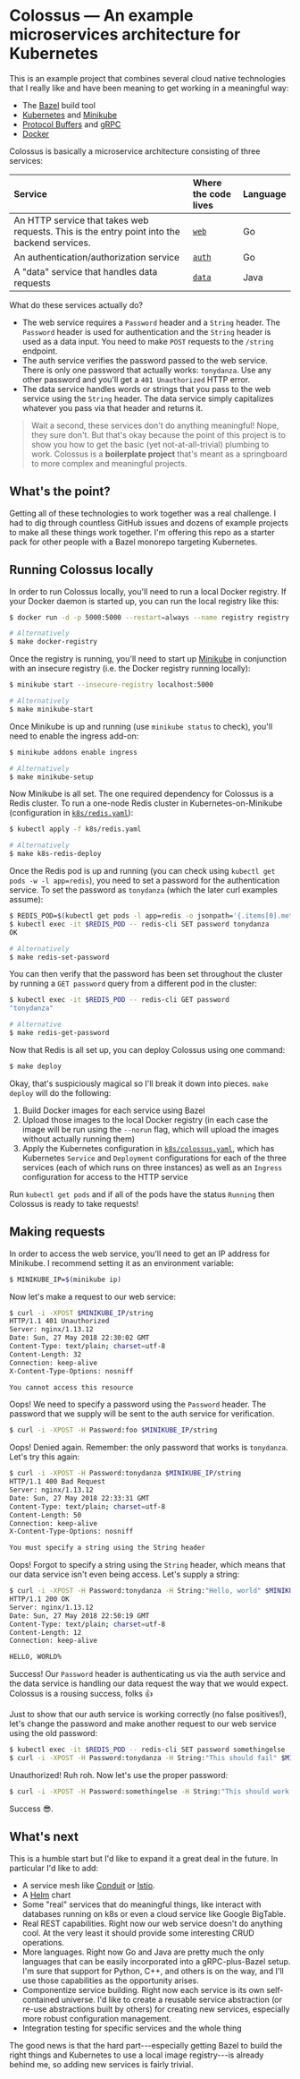 # Colossus — An example microservices architecture for Kubernetes

This is an example project that combines several cloud native technologies that I really like and have been meaning to get working in a meaningful way:

* The [Bazel](https://bazel.build) build tool
* [Kubernetes](https://kubernetes.io) and [Minikube](https://kubernetes.io/docs/getting-started-guides/minikube/)
* [Protocol Buffers](https://developers.google.com/protocol-buffers/) and [gRPC](https://grpc.io)
* [Docker](https://docker.com)

Colossus is basically a microservice architecture consisting of three services:

Service | Where the code lives | Language
:-------|:---------------------|:--------
An HTTP service that takes web requests. This is the entry point into the backend services. | [`web`](web) | Go
An authentication/authorization service | [`auth`](auth) | Go
A "data" service that handles data requests | [`data`](data) | Java

What do these services actually do?

* The web service requires a `Password` header and a `String` header. The `Password` header is used for authentication and the `String` header is used as a data input. You need to make `POST` requests to the `/string` endpoint.
* The auth service verifies the password passed to the web service. There is only one password that actually works: `tonydanza`. Use any other password and you'll get a `401 Unauthorized` HTTP error.
* The data service handles words or strings that you pass to the web service using the `String` header. The data service simply capitalizes whatever you pass via that header and returns it.

> Wait a second, these services don't do anything meaningful! Nope, they sure don't. But that's okay because the point of this project is to show you how to get the basic (yet not-at-all-trivial) plumbing to work. Colossus is a **boilerplate project** that's meant as a springboard to more complex and meaningful projects.

## What's the point?

Getting all of these technologies to work together was a real challenge. I had to dig through countless GitHub issues and dozens of example projects to make all these things work together. I'm offering this repo as a starter pack for other people with a Bazel monorepo targeting Kubernetes.

## Running Colossus locally

In order to run Colossus locally, you'll need to run a local Docker registry. If your Docker daemon is started up, you can run the local registry like this:

```bash
$ docker run -d -p 5000:5000 --restart=always --name registry registry:2

# Alternatively
$ make docker-registry
```

Once the registry is running, you'll need to start up [Minikube](https://kubernetes.io/docs/getting-started-guides/minikube/) in conjunction with an insecure registry (i.e. the Docker registry running locally):

```bash
$ minikube start --insecure-registry localhost:5000

# Alternatively
$ make minikube-start
```

Once Minikube is up and running (use `minikube status` to check), you'll need to enable the ingress add-on:

```bash
$ minikube addons enable ingress

# Alternatively
$ make minikube-setup
```

Now Minikube is all set. The one required dependency for Colossus is a Redis cluster. To run a one-node Redis cluster in Kubernetes-on-Minikube (configuration in [`k8s/redis.yaml`](k8s/redis.yaml)):

```bash
$ kubectl apply -f k8s/redis.yaml

# Alternatively
$ make k8s-redis-deploy
```

Once the Redis pod is up and running (you can check using `kubectl get pods -w -l app=redis`), you need to set a password for the authentication service. To set the password as `tonydanza` (which the later curl examples assume):

```bash
$ REDIS_POD=$(kubectl get pods -l app=redis -o jsonpath='{.items[0].metadata.name}')
$ kubectl exec -it $REDIS_POD -- redis-cli SET password tonydanza
OK

# Alternatively
$ make redis-set-password
```

You can then verify that the password has been set throughout the cluster by running a `GET password` query from a different pod in the cluster:

```bash
$ kubectl exec -it $REDIS_POD -- redis-cli GET password
"tonydanza"

# Alternative
$ make redis-get-password
```

Now that Redis is all set up, you can deploy Colossus using one command:

```bash
$ make deploy
```

Okay, that's suspiciously magical so I'll break it down into pieces. `make deploy` will do the following:

1. Build Docker images for each service using Bazel
1. Upload those images to the local Docker registry (in each case the image will be run using the `--norun` flag, which will upload the images without actually running them)
1. Apply the Kubernetes configuration in [`k8s/colossus.yaml`](k8s/colossus.yaml), which has Kubernetes `Service` and `Deployment` configurations for each of the three services (each of which runs on three instances) as well as an `Ingress` configuration for access to the HTTP service

Run `kubectl get pods` and if all of the pods have the status `Running` then Colossus is ready to take requests!

## Making requests

In order to access the web service, you'll need to get an IP address for Minikube. I recommend setting it as an environment variable:

```bash
$ MINIKUBE_IP=$(minikube ip)
```

Now let's make a request to our web service:

```bash
$ curl -i -XPOST $MINIKUBE_IP/string
HTTP/1.1 401 Unauthorized
Server: nginx/1.13.12
Date: Sun, 27 May 2018 22:30:02 GMT
Content-Type: text/plain; charset=utf-8
Content-Length: 32
Connection: keep-alive
X-Content-Type-Options: nosniff

You cannot access this resource
```

Oops! We need to specify a password using the `Password` header. The password that we supply will be sent to the auth service for verification.

```bash
$ curl -i -XPOST -H Password:foo $MINIKUBE_IP/string
```

Oops! Denied again. Remember: the only password that works is `tonydanza`. Let's try this again:

```bash
$ curl -i -XPOST -H Password:tonydanza $MINIKUBE_IP/string
HTTP/1.1 400 Bad Request
Server: nginx/1.13.12
Date: Sun, 27 May 2018 22:33:31 GMT
Content-Type: text/plain; charset=utf-8
Content-Length: 50
Connection: keep-alive
X-Content-Type-Options: nosniff

You must specify a string using the String header
```

Oops! Forgot to specify a string using the `String` header, which means that our data service isn't even being access. Let's supply a string:

```bash
$ curl -i -XPOST -H Password:tonydanza -H String:"Hello, world" $MINIKUBE_IP/string
HTTP/1.1 200 OK
Server: nginx/1.13.12
Date: Sun, 27 May 2018 22:50:19 GMT
Content-Type: text/plain; charset=utf-8
Content-Length: 12
Connection: keep-alive

HELLO, WORLD%
```

Success! Our `Password` header is authenticating us via the auth service and the data service is handling our data request the way that we would expect. Colossus is a rousing success, folks 👍

Just to show that our auth service is working correctly (no false positives!), let's change the password and make another request to our web service using the old password:

```bash
$ kubectl exec -it $REDIS_POD -- redis-cli SET password somethingelse
$ curl -i -XPOST -H Password:tonydanza -H String:"This should fail" $MINIKUBE_IP/string
```

Unauthorized! Ruh roh. Now let's use the proper password:

```bash
$ curl -i -XPOST -H Password:somethingelse -H String:"This should work now" $MINIKUBE_IP/string
```

Success 😎.

## What's next

This is a humble start but I'd like to expand it a great deal in the future. In particular I'd like to add:

* A service mesh like [Conduit](https://conduit.io) or [Istio](https://istio.io/).
* A [Helm](https://helm.sh/) chart
* Some "real" services that do meaningful things, like interact with databases running on k8s or even a cloud service like Google BigTable.
* Real REST capabilities. Right now our web service doesn't do anything cool. At the very least it should provide some interesting CRUD operations.
* More languages. Right now Go and Java are pretty much the only languages that can be easily incorporated into a gRPC-plus-Bazel setup. I'm sure that support for Python, C++, and others is on the way, and I'll use those capabilities as the opportunity arises.
* Componentize service building. Right now each service is its own self-contained universe. I'd like to create a reusable service abstraction (or re-use abstractions built by others) for creating new services, especially more robust configuration management.
* Integration testing for specific services and the whole thing

The good news is that the hard part---especially getting Bazel to build the right things and Kubernetes to use a local image registry---is already behind me, so adding new services is fairly trivial.